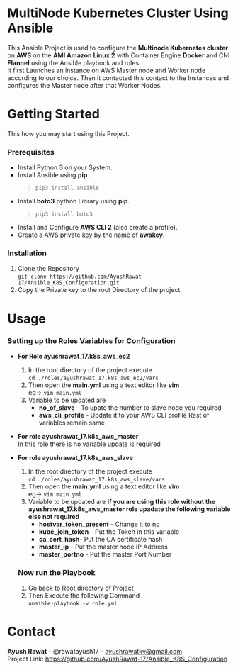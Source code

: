 # MultiNode Kubernetes Cluster Using Ansible

This Ansible Project is used to configure the **Multinode Kubernetes cluster** on **AWS** on the **AMI Amazon Linux 2** with Container Engine **Docker** and CNI **Flannel** using the Ansible playbook and roles.</br>
It first Launches an instance on AWS  Master node and Worker node according to our choice. Then it contacted this contact to the Instances and configures the Master node after that Worker Nodes.

# Getting Started

This how you may start using this Project.

### Prerequisites
   - Install Python 3 on your System.
   - Install Ansible using **pip**.</br>
       > `pip3 install ansible`
   - Install **boto3** python Library using **pip**.</br>
       > `pip3 install boto3` 
   - Install and Configure **AWS CLI 2** (also create a profile).
   -  Create a AWS private key by the name of **awskey**.
   
### Installation

  1. Clone the Repository </br>
    `git clone https://github.com/AyushRawat-17/Ansible_K8S_Configuration.git`
  2. Copy the Private key to the root Directory of the project.

# Usage

   ### Setting up the Roles Variables for Configuration
   - **For Role ayushrawat_17.k8s_aws_ec2**</br>
      1. In the root directory of the project execute</br>`cd ./roles/ayushrawat_17.k8s_aws_ec2/vars`
      2. Then open the **main.yml** using a text editor like **vim**</br>
          eg-> `vim main.yml` 
      3. Variable to be updated are 
         - **no_of_slave** - To upate the number to slave node you required
         - **aws_cli_profile** - Update it to your AWS CLI profile
         Rest of variables remain same
         
  - **For role ayushrawat_17.k8s_aws_master**</br>
         In this role there is no variable update is required
         
  - **For role ayushrawat_17.k8s_aws_slave**
       1. In the root directory of the project execute</br>`cd ./roles/ayushrawat_17.k8s_aws_slave/vars`
       2. Then open the **main.yml** using a text editor like **vim**</br>
          eg-> `vim main.yml`  
       3. Variable to be updated are
            **if you are using this role without the ayushrawat_17.k8s_aws_master role upadate the following variable else not required**
            - **hostvar_token_present** - Change it to no
            - **kube_join_token** - Put the Token in this variable
            - **ca_cert_hash**- Put the CA certificate hash
            - **master_ip** - Put the master node IP Address
            - **master_portno** - Put the master Port Number
       
     ### Now run the Playbook 
      1. Go back to Root directory of Project
      2. Then Execute the following Command</br>
         `ansible-playbook -v role.yml`
           
 # Contact
   **Ayush Rawat** - @rawatayush17 - ayushrawatkv@gmail.com</br>
   Project Link: https://github.com/AyushRawat-17/Ansible_K8S_Configuration 
 
